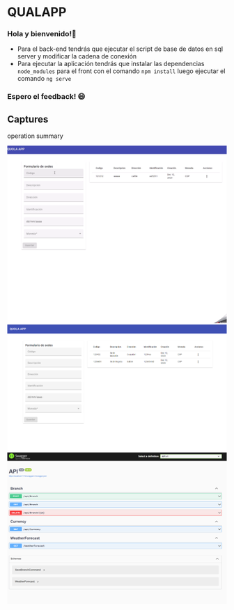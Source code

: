 <h1>QUALAPP</h1> 

<h3>Hola y bienvenido!👋</h3>
<ul>
  <li>Para el back-end tendrás que ejecutar el script de base de datos en sql server y modificar la cadena de conexión</li>
  <li>Para ejecutar la aplicación tendrás que instalar las dependencias <code>node_modules</code> para el front con el comando <code>npm install</code> luego ejecutar el comando <code>ng serve</code></li>
</ul>

<h3>Espero el feedback! 😄</h3>

<h2>Captures</h2>

<p>operation summary</p>
<img src="https://raw.githubusercontent.com/AndresDevGG/Quala/main/assets/2023-10-24_22h20_50.gif">
<img src="https://raw.githubusercontent.com/AndresDevGG/Quala/main/assets/capture.png">
<img src="https://raw.githubusercontent.com/AndresDevGG/Quala/main/assets/capture-2.png">
